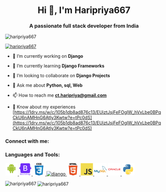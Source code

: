 <h1 align="center">Hi 👋, I'm Haripriya667</h1>
<h3 align="center">A passionate full stack developer from India</h3>

<p align="left"> <img src="https://komarev.com/ghpvc/?username=haripriya667&label=Profile%20views&color=0e75b6&style=flat" alt="haripriya667" /> </p>

<p align="left"> <a href="https://github.com/ryo-ma/github-profile-trophy"><img src="https://github-profile-trophy.vercel.app/?username=haripriya667" alt="haripriya667" /></a> </p>

- 🔭 I’m currently working on **Django**

- 🌱 I’m currently learning **Django Frameworks**

- 👯 I’m looking to collaborate on **Django Projects**

- 💬 Ask me about **Python, sql, Web**

- 📫 How to reach me **ct.haripriya@gmail.com**

- 📄 Know about my experiences [https://1drv.ms/w/c/105b1db8ad876c13/EUiztJsjFeFOglW_hVxLbe0BPqCkU6nAMHnG6AtIy3Kwtw?e=tPc0dS](https://1drv.ms/w/c/105b1db8ad876c13/EUiztJsjFeFOglW_hVxLbe0BPqCkU6nAMHnG6AtIy3Kwtw?e=tPc0dS)

<h3 align="left">Connect with me:</h3>
<p align="left">
</p>

<h3 align="left">Languages and Tools:</h3>
<p align="left"> <a href="https://developer.android.com" target="_blank" rel="noreferrer"> <img src="https://raw.githubusercontent.com/devicons/devicon/master/icons/android/android-original-wordmark.svg" alt="android" width="40" height="40"/> </a> <a href="https://getbootstrap.com" target="_blank" rel="noreferrer"> <img src="https://raw.githubusercontent.com/devicons/devicon/master/icons/bootstrap/bootstrap-plain-wordmark.svg" alt="bootstrap" width="40" height="40"/> </a> <a href="https://www.w3schools.com/css/" target="_blank" rel="noreferrer"> <img src="https://raw.githubusercontent.com/devicons/devicon/master/icons/css3/css3-original-wordmark.svg" alt="css3" width="40" height="40"/> </a> <a href="https://www.djangoproject.com/" target="_blank" rel="noreferrer"> <img src="https://cdn.worldvectorlogo.com/logos/django.svg" alt="django" width="40" height="40"/> </a> <a href="https://www.w3.org/html/" target="_blank" rel="noreferrer"> <img src="https://raw.githubusercontent.com/devicons/devicon/master/icons/html5/html5-original-wordmark.svg" alt="html5" width="40" height="40"/> </a> <a href="https://developer.mozilla.org/en-US/docs/Web/JavaScript" target="_blank" rel="noreferrer"> <img src="https://raw.githubusercontent.com/devicons/devicon/master/icons/javascript/javascript-original.svg" alt="javascript" width="40" height="40"/> </a> <a href="https://www.mysql.com/" target="_blank" rel="noreferrer"> <img src="https://raw.githubusercontent.com/devicons/devicon/master/icons/mysql/mysql-original-wordmark.svg" alt="mysql" width="40" height="40"/> </a> <a href="https://www.oracle.com/" target="_blank" rel="noreferrer"> <img src="https://raw.githubusercontent.com/devicons/devicon/master/icons/oracle/oracle-original.svg" alt="oracle" width="40" height="40"/> </a> <a href="https://www.python.org" target="_blank" rel="noreferrer"> <img src="https://raw.githubusercontent.com/devicons/devicon/master/icons/python/python-original.svg" alt="python" width="40" height="40"/> </a> </p>

<p><img align="left" src="https://github-readme-stats.vercel.app/api/top-langs?username=haripriya667&show_icons=true&locale=en&layout=compact" alt="haripriya667" /></p>

<p>&nbsp;<img align="center" src="https://github-readme-stats.vercel.app/api?username=haripriya667&show_icons=true&locale=en" alt="haripriya667" /></p>
